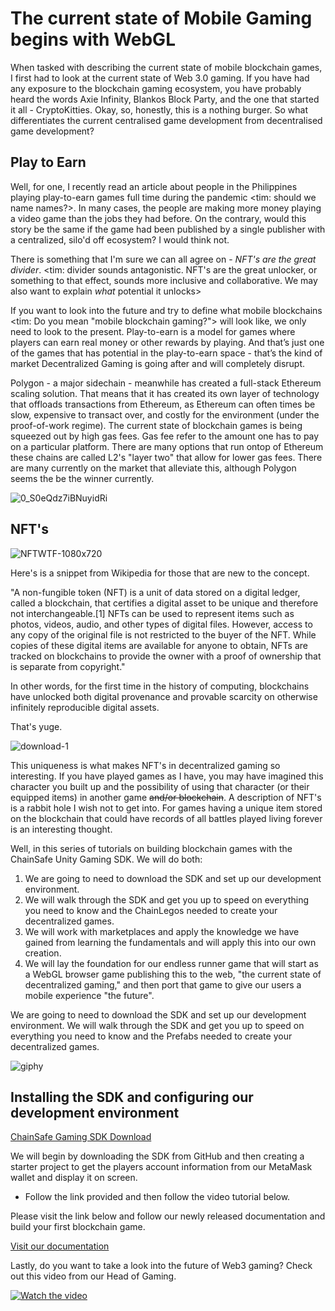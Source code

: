 # The current state of  Mobile Gaming begins with WebGL 

When tasked with describing the current state of mobile blockchain games, I first had to look at the current state of Web 3.0 gaming. If you have had any exposure to the blockchain gaming ecosystem, you have probably heard the words Axie Infinity, Blankos Block Party, and the one that started it all - CryptoKitties. Okay, so, honestly, this is a nothing burger. So what differentiates the current centralised game development from decentralised game development? 


## Play to Earn 

Well, for one, I recently read an article about people in the Philippines playing play-to-earn games full time during the pandemic <tim: should we name names?>. In many cases, the people are making more money playing a video game than the jobs they had before. On the contrary, would this story be the same if the game had been published by a single publisher with a centralized, silo'd off ecosystem? I would think not.

There is something that I'm sure we can all agree on - _NFT's are the great divider_. <tim: divider sounds antagonistic. NFT's are the great unlocker, or something to that effect, sounds more inclusive and collaborative. We may also want to explain *what* potential it unlocks>

If you want to look into the future and try to define what mobile blockchains <tim: Do you mean "mobile blockchain gaming?"> will look like, we only need to look to the present. Play-to-earn is a model for games where players can earn real money or other rewards by playing. And that’s just one of the games that has potential in the play-to-earn space - that’s the kind of market Decentralized Gaming is going after and will completely disrupt.

Polygon - a major sidechain - meanwhile has created a full-stack Ethereum scaling solution. That means that it has created its own layer of technology that offloads transactions from Ethereum, as Ethereum can often times be slow, expensive to transact over, and costly for the environment (under the proof-of-work regime). The current state of blockchain games is being squeezed out by high gas fees. Gas fee refer to the amount one has to pay on a particular platform. There are many options that run ontop of Ethereum these chains are called L2's "layer two" that allow for lower gas fees. There are many currently on the market that alleviate this, although Polygon seems the be the winner currently.


![0_S0eQdz7iBNuyidRi](https://user-images.githubusercontent.com/681817/135526593-bc0500dd-e475-47f3-9f7c-faac6cc5bf25.png)


## NFT's


![NFTWTF-1080x720](https://user-images.githubusercontent.com/681817/135502611-174c0589-d890-41d9-805b-fcb0a4bb237b.jpg?style=centerme)


Here's is a snippet from Wikipedia for those that are new to the concept.

"A non-fungible token (NFT) is a unit of data stored on a digital ledger, called a blockchain, that certifies a digital asset to be unique and therefore not interchangeable.[1] NFTs can be used to represent items such as photos, videos, audio, and other types of digital files. However, access to any copy of the original file is not restricted to the buyer of the NFT. While copies of these digital items are available for anyone to obtain, NFTs are tracked on blockchains to provide the owner with a proof of ownership that is separate from copyright."

<tim adds> In other words, for the first time in the history of computing, blockchains have unlocked both digital provenance and provable scarcity on otherwise infinitely reproducible digital assets. 
  
That's yuge.


![download-1](https://user-images.githubusercontent.com/681817/135503588-540e5964-3184-44a0-84a5-d29ebc9238d8.jpg)



This uniqueness is what makes NFT's in decentralized gaming so interesting. If you have played games as I have, you may have imagined this character you built up and the possibility of using that character (or their equipped items) in another game ~~and/or blockchain~~. A description of NFT's is a rabbit hole I wish not to get into. For games having a unique item stored on the blockchain that could have records of all battles played living forever is an interesting thought.
  
Well, in this series of tutorials on building blockchain games with the ChainSafe Unity Gaming SDK. We will do both:

1. We are going to need to download the SDK and set up our development environment.
2. We will walk through the SDK and get you up to speed on everything you need to know and the ChainLegos needed to create your decentralized games.
3. We will work with marketplaces and apply the knowledge we have gained from learning the fundamentals and will apply this into our own creation.
4. We will lay the foundation for our endless runner game that will start as a WebGL browser game publishing this to the web, "the current state of decentralized gaming," and then port that game to give our users a mobile experience "the future".


We are going to need to download the SDK and set up our development environment.
We will walk through the SDK and get you up to speed on everything you need to know and the Prefabs needed to create your decentralized games.

![giphy](https://user-images.githubusercontent.com/681817/135502868-a40e1355-d1d2-4253-b457-f12b84c54cd5.gif?style=centerme)

## Installing the SDK and configuring our development environment

[ChainSafe Gaming SDK Download](https://github.com/ChainSafe/web3.unity/releases)

We will begin by downloading the SDK from GitHub and then creating a starter project to get the players account information from our MetaMask wallet and display it on screen. 
* Follow the link provided and then follow the video tutorial below.

Please visit the link below and follow our newly released documentation and build your first blockchain game.

[Visit our documentation](https://chainsafe.github.io/game-docs/)

Lastly, do you want to take a look into the future of Web3 gaming? Check out this video from our Head of Gaming.

[![Watch the video](https://miro.medium.com/max/1400/1*0UyEMJ0Hw0oObzcBUwwKQw.png)](https://www.youtube.com/watch?v=7D-pja1Dmkg)


